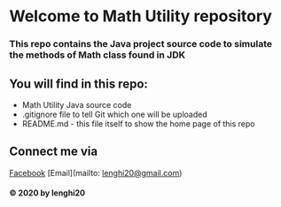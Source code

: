 # Welcome to Math Utility repository

### This repo contains the Java project source code to simulate the methods of Math class found in JDK

## You will find in this repo:
* Math Utility Java source code
* .gitignore file to tell Git which one will be uploaded
* README.md - this file itself to show the home page of this repo

## Connect me via
[Facebook](https://www.facebook.com/lenghi20)
[Email](mailto: lenghi20@gmail.com)

#### © 2020 by lenghi20